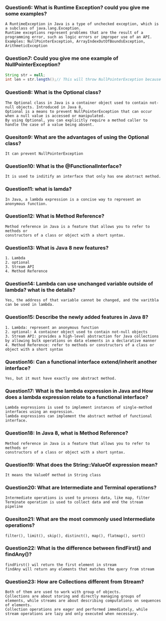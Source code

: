 
### Question6: What is Runtime Exception? could you give me some examples?
```
A RuntimeException in Java is a type of unchecked exception, which is a subclass of java.lang.Exception.
Runtime exceptions represent problems that are the result of a programming error, such as logic errors or improper use of an API.
Examples: NullPointerException, ArrayIndexOutOfBoundsException, ArithmeticException
```
### Question7: Could you give me one example of NullPointerException?
```java
String str = null;
int len = str.length();// This will throw NullPointerException because str is null
```

### Question8: What is the Optional class?
```
The Optional class in Java is a container object used to contain not-null objects. Introduced in Java 8, 
Optional is a means to prevent NullPointerException that can occur when a null value is accessed or manipulated. 
By using Optional, you can explicitly require a method caller to handle the case of a value being absent.
```
### Quesiton9: What are the advantages of using the Optional class?
```
It can prevent NullPointerException
```
### Question10: What is the @FunctionalInterface?
```
It is used to inditify an interface that only has one abstract method.
```
### Question11: what is lamda?
```
In Java, a lambda expression is a concise way to represent an anonymous function.
```
### Question12: What is Method Reference?
```
Method reference in Java is a feature that allows you to refer to methods or 
constructors of a class or object with a short syntax.
```
### Question13: What is Java 8 new features?
```
1. Lambda
2. optional
3. Stream API
4. Method Reference
```
### Question14: Lambda can use unchanged variable outside of lambda? what is the details?
```
Yes, the address of that variable cannot be changed, and the varitbla can be used in lambda.
```

### Question15: Describe the newly added features in Java 8?
```
1. Lambda: represent an anonymous function
2. optional: A container object used to contain not-null objects
3. Stream API: provides a high-level abstraction for Java collections by allowing bulk operations on data elements in a declarative manner
4. Method Reference: refer to methods or constructors of a class or object with a short syntax
```
### Question16: Can a functional interface extend/inherit another interface?
```
Yes, but it must have exactly one abstract method.
```
### Question17: What is the lambda expression in Java and How does a lambda expression relate to a functional interface?
```
Lambda expressions is used to implement instances of single-method interfaces using an expression.
lambda expressions can implement the abstract method of functional interface.
```
### Question18: In Java 8, what is Method Reference?
```
Method reference in Java is a feature that allows you to refer to methods or 
constructors of a class or object with a short syntax.
```
### Question19: What does the String::ValueOf expression mean?
```
It means the ValueOf method in String class
```
### Question20: What are Intermediate and Terminal operations?
```
Intermediate operations is used to process data, like map, filter
Terminate operation is used to collect data and end the stream pipeline
```
### Quesiton21: What are the most commonly used Intermediate operations?
```
filter(), limit(), skip(), distinct(), map(), flatmap(), sort()
```
### Question22: What is the difference between findFirst() and findAny()?
```
findFirst() wil return the first element in stream
findAny will return any elements that matches the query from stream
```
### Question23: How are Collections different from Stream?
```
Both of them are used to work with group of objects.
Collections are about storing and directly managing groups of elements, while streams are about describing computations on sequences of elements.
Collection operations are eager and performed immediately, while stream operations are lazy and only executed when necessary.
```